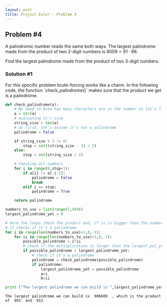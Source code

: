```yaml
---
layout: post
title: Project Euler - Problem 4
---
```



## Problem #4

A palindromic number reads the same both ways. The largest palindrome made from the product of two 2-digit numbers is $9009 = 91 \cdot 99$.

Find the largest palindrome made from the product of two 3-digit numbers.

### Solution #1

For this specific problem brute-forcing works like a charm. In the following code, the function ´check_palindrome()´ makes sure that the product we get is a palindrome.


```python
def check_palindrome(a):
    # We need to know how many characters are in the number so let's first convert it to a string
    a = str(a)
    # evaluating it's size
    string_size = len(a)
    # at first, let's assume it's not a palindrome
    palindrome = False

    if string_size % 2 != 0:
        stop = int((string_size - 1) / 2)
    else:
        stop = int(string_size / 2)

    # Checking all numbers
    for i in range(0,stop+1):
        if a[i] != a[-i-1]:
            palindrome = False
            break
        elif i == stop:
            palindrome = True

    return palindrome

numbers_to_use = list(range(1,999))
largest_palindrome_yet = 0

# here the loops check the product and, if is is bigger than the number we currently have,
# it checks if it's a palindrome
for i in range(len(numbers_to_use)+1,0,-1):
    for ii in range(len(numbers_to_use)+1,0,-1):
        possible_palindrome = i*ii
        # check if the multiplication is larger than the largest_pal_yet
        if possible_palindrome > largest_palindrome_yet:
            # check if it's a palindrome
            palindrome = check_palindrome(possible_palindrome)
            if palindrome:
                largest_palindrome_yet = possible_palindrome
                a=i
                b=ii

print ("The largest palindrome we can build is ",largest_palindrome_yet," , which is the product of ", a, " and ", b)
```

    The largest palindrome we can build is  906609  , which is the product of  993  and  913


